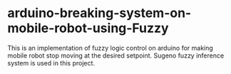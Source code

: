 # arduino-breaking-system-on-mobile-robot-using-Fuzzy
This is an implementation of fuzzy logic control on arduino for making mobile robot stop moving at the desired setpoint. Sugeno fuzzy inference system is used in this project.
